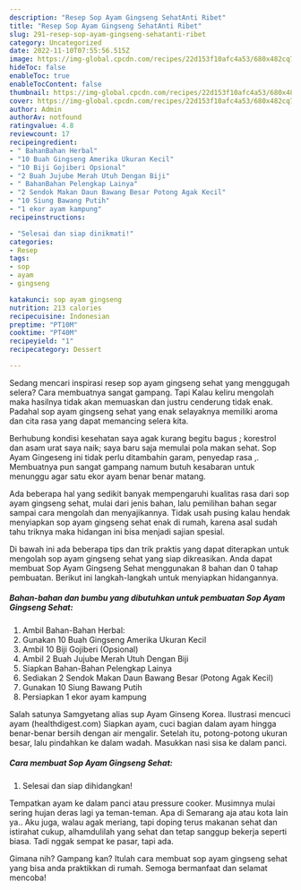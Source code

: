 ```yaml
---
description: "Resep Sop Ayam Gingseng SehatAnti Ribet"
title: "Resep Sop Ayam Gingseng SehatAnti Ribet"
slug: 291-resep-sop-ayam-gingseng-sehatanti-ribet
category: Uncategorized
date: 2022-11-10T07:55:56.515Z
image: https://img-global.cpcdn.com/recipes/22d153f10afc4a53/680x482cq70/sop-ayam-gingseng-sehat-foto-resep-utama.jpg
hideToc: false
enableToc: true
enableTocContent: false
thumbnail: https://img-global.cpcdn.com/recipes/22d153f10afc4a53/680x482cq70/sop-ayam-gingseng-sehat-foto-resep-utama.jpg
cover: https://img-global.cpcdn.com/recipes/22d153f10afc4a53/680x482cq70/sop-ayam-gingseng-sehat-foto-resep-utama.jpg
author: Admin
authorAv: notfound
ratingvalue: 4.8
reviewcount: 17
recipeingredient:
- " BahanBahan Herbal"
- "10 Buah Gingseng Amerika Ukuran Kecil"
- "10 Biji Gojiberi Opsional"
- "2 Buah Jujube Merah Utuh Dengan Biji"
- " BahanBahan Pelengkap Lainya"
- "2 Sendok Makan Daun Bawang Besar Potong Agak Kecil"
- "10 Siung Bawang Putih"
- "1 ekor ayam kampung"
recipeinstructions:

- "Selesai dan siap dinikmati!"
categories:
- Resep
tags:
- sop
- ayam
- gingseng

katakunci: sop ayam gingseng 
nutrition: 213 calories
recipecuisine: Indonesian
preptime: "PT10M"
cooktime: "PT40M"
recipeyield: "1"
recipecategory: Dessert

---
```



Sedang mencari inspirasi resep sop ayam gingseng sehat yang menggugah selera? Cara membuatnya sangat gampang. Tapi Kalau keliru mengolah maka hasilnya tidak akan memuaskan dan justru cenderung tidak enak. Padahal sop ayam gingseng sehat yang enak selayaknya memiliki aroma dan cita rasa yang dapat memancing selera kita.


Berhubung kondisi kesehatan saya agak kurang begitu bagus ; korestrol dan asam urat saya naik; saya baru saja memulai pola makan sehat. Sop Ayam Gingeseng ini tidak perlu ditambahin garam, penyedap rasa ,. Membuatnya pun sangat gampang namum butuh kesabaran untuk menunggu agar satu ekor ayam benar benar matang.

Ada beberapa hal yang sedikit banyak mempengaruhi kualitas rasa dari sop ayam gingseng sehat, mulai dari jenis bahan, lalu pemilihan bahan segar sampai cara mengolah dan menyajikannya. Tidak usah pusing kalau hendak menyiapkan sop ayam gingseng sehat enak di rumah, karena asal sudah tahu triknya maka hidangan ini bisa menjadi sajian spesial.


Di bawah ini ada beberapa tips dan trik praktis yang dapat diterapkan untuk mengolah sop ayam gingseng sehat yang siap dikreasikan. Anda dapat membuat Sop Ayam Gingseng Sehat menggunakan 8 bahan dan 0 tahap pembuatan. Berikut ini langkah-langkah untuk menyiapkan hidangannya.

<!--inarticleads1-->

##### Bahan-bahan dan bumbu yang dibutuhkan untuk pembuatan Sop Ayam Gingseng Sehat:

1. Ambil  Bahan-Bahan Herbal:
1. Gunakan 10 Buah Gingseng Amerika Ukuran Kecil
1. Ambil 10 Biji Gojiberi (Opsional)
1. Ambil 2 Buah Jujube Merah Utuh Dengan Biji
1. Siapkan  Bahan-Bahan Pelengkap Lainya
1. Sediakan 2 Sendok Makan Daun Bawang Besar (Potong Agak Kecil)
1. Gunakan 10 Siung Bawang Putih
1. Persiapkan 1 ekor ayam kampung


Salah satunya Samgyetang alias sup Ayam Ginseng Korea. Ilustrasi mencuci ayam (healthdigest.com) Siapkan ayam, cuci bagian dalam ayam hingga benar-benar bersih dengan air mengalir. Setelah itu, potong-potong ukuran besar, lalu pindahkan ke dalam wadah. Masukkan nasi sisa ke dalam panci. 

<!--inarticleads2-->

##### Cara membuat Sop Ayam Gingseng Sehat:


1. Selesai dan siap dihidangkan!

Tempatkan ayam ke dalam panci atau pressure cooker. Musimnya mulai sering hujan deras lagi ya teman-teman. Apa di Semarang aja atau kota lain ya.. Aku juga, walau agak meriang, tapi doping terus makanan sehat dan istirahat cukup, alhamdulilah yang sehat dan tetap sanggup bekerja seperti biasa. Tadi nggak sempat ke pasar, tapi ada. 

Gimana nih? Gampang kan? Itulah cara membuat sop ayam gingseng sehat yang bisa anda praktikkan di rumah. Semoga bermanfaat dan selamat mencoba!
